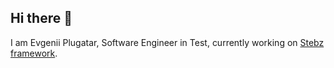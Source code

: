 ## Hi there 👋

I am Evgenii Plugatar, Software Engineer in Test, currently working on [Stebz framework](https://github.com/stebz/).
